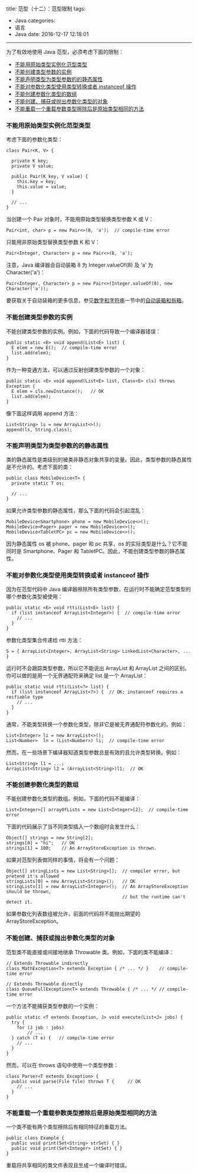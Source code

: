 title: 范型（十二）：范型限制
tags:
  - Java
categories:
  - 语言
  - Java
date: 2016-12-17 12:18:01
---


为了有效地使用 Java 范型，必须考虑下面的限制：

- [不能用原始类型实例化范型类型](http://docs.oracle.com/javase/tutorial/java/generics/restrictions.html#instantiate)
- [不能创建类型参数的实例](http://docs.oracle.com/javase/tutorial/java/generics/restrictions.html#createObjects)
- [不能声明类型为类型参数的的静态属性](http://docs.oracle.com/javase/tutorial/java/generics/restrictions.html#createStatic)
- [不能对参数化类型使用类型转换或者 instanceof 操作](http://docs.oracle.com/javase/tutorial/java/generics/restrictions.html#cannotCast)
- [不能创建参数化类型的数组](http://docs.oracle.com/javase/tutorial/java/generics/restrictions.html#createArrays)
- [不能创建、捕获或抛出参数化类型的对象](http://docs.oracle.com/javase/tutorial/java/generics/restrictions.html#cannotCatch)
- [不能重载一个重载参数类型擦除后是原始类型相同的方法](http://docs.oracle.com/javase/tutorial/java/generics/restrictions.html#cannotOverload)

<!-- more -->

### 不能用原始类型实例化范型类型

考虑下面的参数化类型：

    class Pair<K, V> {

      private K key;
      private V value;

      public Pair(K key, V value) {
        this.key = key;
        this.value = value;
      }

      // ...
    }

当创建一个 Pair 对象时，不能用原始类型替换类型参数 K 或 V：

    Pair<int, char> p = new Pair<>(8, 'a');  // compile-time error

只能用非原始类型替换类型参数 K 和 V：

    Pair<Integer, Character> p = new Pair<>(8, 'a');

注意，Java 编译器会自动装箱 8 为 Integer.valueOf(8) 及 ‘a’ 为 Character('a')：

    Pair<Integer, Character> p = new Pair<>(Integer.valueOf(8), new Character('a'));

要获取关于自动装箱的更多信息，参见[数字和字符串](http://docs.oracle.com/javase/tutorial/java/data/index.html)一节中的[自动装箱和拆箱](http://docs.oracle.com/javase/tutorial/java/data/autoboxing.html)。

### 不能创建类型参数的实例

不能创建类型参数的实例。例如，下面的代码导致一个编译器错误：

    public static <E> void append(List<E> list) {
      E elem = new E();  // compile-time error
      list.add(elem);
    }

作为一种变通方法，可以通过反射创建类型参数的一个对象：

    public static <E> void append(List<E> list, Class<E> cls) throws Exception {
      E elem = cls.newInstance();   // OK
      list.add(elem);
    }

像下面这样调用 append 方法：

    List<String> ls = new ArrayList<>();
    append(ls, String.class);

### 不能声明类型为类型参数的的静态属性

类的静态属性是类级别的被类非静态对象共享的变量。因此，类型参数的静态属性是不允许的。考虑下面的类：

    public class MobileDevice<T> {
      private static T os;

      // ...
    }

如果允许类型参数的静态属性，那么下面的代码会引起混乱：

    MobileDevice<Smartphone> phone = new MobileDevice<>();
    MobileDevice<Pager> pager = new MobileDevice<>();
    MobileDevice<TabletPC> pc = new MobileDevice<>();

因为静态属性 os 被 phone、pager 和 pc 共享，os 的实际类型是什么？它不能同时是 Smartphone、Pager 和 TabletPC。因此，不能创建类型参数的静态属性。

### 不能对参数化类型使用类型转换或者 instanceof 操作

因为在范型代码中 Java 编译器擦除所有类型参数，在运行时不能确定范型类型的哪个参数化类型被使用：

    public static <E> void rtti(List<E> list) {
      if (list instanceof ArrayList<Integer>) {  // compile-time error
        // ...
      }
    }

参数化类型集合传递给 rtti 方法：

    S = { ArrayList<Integer>, ArrayList<String> LinkedList<Character>, ... }

运行时不会跟踪类型参数，所以它不能说出 ArrayList<Integer> 和 ArrayList<String> 之间的区别。你可以做的是用一个无界通配符来确定 list 是一个 ArrayList：

    public static void rtti(List<?> list) {
      if (list instanceof ArrayList<?>) {  // OK; instanceof requires a reifiable type
        // ...
      }
    }

通常，不能类型转换一个参数化类型，除非它是被无界通配符参数化的。例如：

    List<Integer> li = new ArrayList<>();
    List<Number>  ln = (List<Number>) li;  // compile-time error

然而，在一些场景下编译器知道类型参数总是有效的且允许类型转换。例如：

    List<String> l1 = ...;
    ArrayList<String> l2 = (ArrayList<String>)l1;  // OK

### 不能创建参数化类型的数组

不能创建参数化类型的数组。例如，下面的代码不能编译：

    List<Integer>[] arrayOfLists = new List<Integer>[2];  // compile-time error

下面的代码展示了当不同类型插入一个数组时会发生什么：

    Object[] strings = new String[2];
    strings[0] = "hi";   // OK
    strings[1] = 100;    // An ArrayStoreException is thrown.

如果对范型列表做同样的事情，将会有一个问题：

    Object[] stringLists = new List<String>[];  // compiler error, but pretend it's allowed
    stringLists[0] = new ArrayList<String>();   // OK
    stringLists[1] = new ArrayList<Integer>();  // An ArrayStoreException should be thrown,
                                                // but the runtime can't detect it.
如果参数化列表数组被允许，前面的代码将不能抛出期望的 ArrayStoreException。

### 不能创建、捕获或抛出参数化类型的对象

范型类不能直接或间接地继承 Throwable 类。例如，下面的类不能编译：

    // Extends Throwable indirectly
    class MathException<T> extends Exception { /* ... */ }    // compile-time error

    // Extends Throwable directly
    class QueueFullException<T> extends Throwable { /* ... */ // compile-time error

一个方法不能捕获类型参数的一个实例：

    public static <T extends Exception, J> void execute(List<J> jobs) {
      try {
        for (J job : jobs)
            // ...
      } catch (T e) {   // compile-time error
        // ...
      }
    }

然而，可以在 throws 语句中使用一个类型参数：

    class Parser<T extends Exception> {
      public void parse(File file) throws T {     // OK
        // ...
      }
    }

### 不能重载一个重载参数类型擦除后是原始类型相同的方法

一个类不能有两个类型擦除后有相同特征的重载方法。

    public class Example {
      public void print(Set<String> strSet) { }
      public void print(Set<Integer> intSet) { }
    }

重载将共享相同的类文件表现且生成一个编译时错误。
